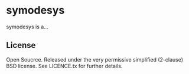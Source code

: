 symodesys
=========

symodesys is a...

## License
Open Soucrce. Released under the very permissive simplified (2-clause) BSD license. See LICENCE.tx for further details.
